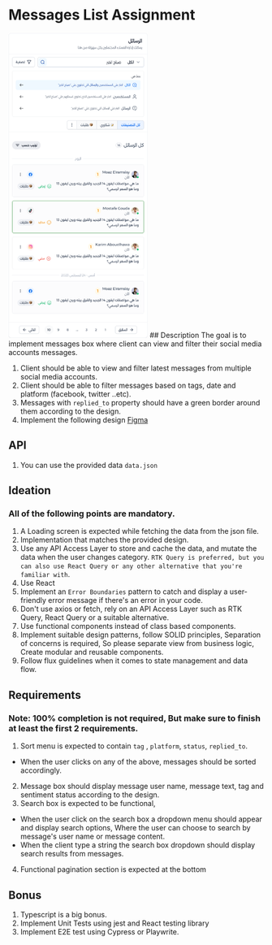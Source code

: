 # Messages List Assignment 

<img src="https://github.com/WaleedOmar87/senior-frontend-task/blob/main/design.png" alt="" height=600 />
## Description 
The goal is to implement messages box where client can view and filter their social media accounts messages.

1. Client should be able to view and filter latest messages from multiple social media accounts.
2. Client should be able to filter messages based on tags, date and platform (facebook, twitter ..etc). 
3. Messages with `replied_to` property should have a green border around them according to the design. 
4. Implement the following design [Figma](https://www.figma.com/file/iX9aac3t8rCi3obf3pScJb/Dashboard-Design?type=design&node-id=0-1&mode=design&t=2GnliSu40rj0X16B-0)

## API 
1. You can use the provided data `data.json`

## Ideation
### All of the following points are mandatory.
1. A Loading screen is expected while fetching the data from the json file.
2. Implementation that matches the provided design.
4. Use any API Access Layer to store and cache the data, and mutate the data when the user changes category.
`RTK Query is preferred, but you can also use React Query or any other alternative that you're familiar with`.
5. Use React
6. Implement an `Error Boundaries` pattern to catch and display a user-friendly error message if there's an error in your code.
7. Don't use axios or fetch, rely on an API Access Layer such as RTK Query, React Query or a suitable alternative.
8. Use functional components instead of class based components.
9. Implement suitable design patterns, follow SOLID principles, Separation of concerns is required, So please separate view from business logic, Create modular and reusable components.
10. Follow flux guidelines when it comes to state management and data flow.

## Requirements 
### Note: 100% completion is not required, But make sure to finish at least the first 2 requirements.
1. Sort menu is expected to contain `tag` , `platform`, `status`, `replied_to`.
- When the user clicks on any of the above, messages should be sorted accordingly.
2. Message box should display message user name, message text, tag and sentiment status according to the design.
3. Search box is expected to be functional, 
- When the user click on the search box a dropdown menu should appear and display search options, Where the user can choose to search by message's user name or message content.
- When the client type a string the search box dropdown should display search results from messages.
4. Functional pagination section is expected at the bottom


## Bonus 
1. Typescript is a big bonus.
2. Implement Unit Tests using jest and React testing library
3. Implement E2E test using Cypress or Playwrite.

